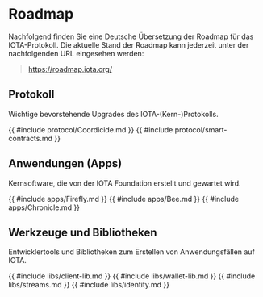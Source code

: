 <!--
---article_info
title: Nodes
author: [huhn]
reviews: [TomMax2407, CrashOverride]
---
-->

# Roadmap
Nachfolgend finden Sie eine Deutsche Übersetzung der Roadmap für das IOTA-Protokoll. Die aktuelle Stand der Roadmap kann jederzeit unter der nachfolgenden URL eingesehen werden:

> https://roadmap.iota.org/

## Protokoll
Wichtige bevorstehende Upgrades des IOTA-(Kern-)Protokolls.

{{ #include protocol/Coordicide.md }}
{{ #include protocol/smart-contracts.md }}

## Anwendungen (Apps)
Kernsoftware, die von der IOTA Foundation erstellt und gewartet wird.

{{ #include apps/Firefly.md }}
{{ #include apps/Bee.md }}
{{ #include apps/Chronicle.md }}

## Werkzeuge und Bibliotheken
Entwicklertools und Bibliotheken zum Erstellen von Anwendungsfällen auf IOTA.

{{ #include libs/client-lib.md }}
{{ #include libs/wallet-lib.md }}
{{ #include libs/streams.md }}
{{ #include libs/identity.md }}

